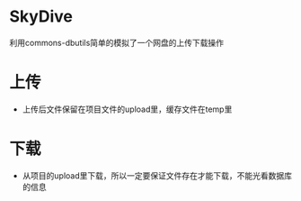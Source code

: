 # SkyDive 
利用commons-dbutils简单的模拟了一个网盘的上传下载操作
# 上传
- 上传后文件保留在项目文件的upload里，缓存文件在temp里
# 下载
- 从项目的upload里下载，所以一定要保证文件存在才能下载，不能光看数据库的信息
